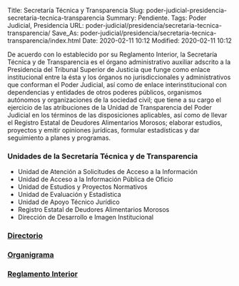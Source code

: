 Title: Secretaría Técnica y Transparencia
Slug: poder-judicial-presidencia-secretaria-tecnica-transparencia
Summary: Pendiente.
Tags: Poder Judicial, Presidencia
URL: poder-judicial/presidencia/secretaria-tecnica-transparencia/
Save_As: poder-judicial/presidencia/secretaria-tecnica-transparencia/index.html
Date: 2020-02-11 10:12
Modified: 2020-02-11 10:12


De acuerdo con lo establecido por su Reglamento Interior, la Secretaría Técnica y de Transparencia es el órgano administrativo auxiliar adscrito a la Presidencia del Tribunal Superior de Justicia que funge como enlace institucional entre la ésta y los órganos no jurisdiccionales y administrativos que conforman el Poder Judicial, así como de enlace interinstitucional con dependencias y entidades de otros poderes públicos, organismos autónomos y organizaciones de la sociedad civil; que tiene a su cargo el ejercicio de las atribuciones de la Unidad de Transparencia del Poder Judicial en los términos de las disposiciones aplicables, así como de llevar el Registro Estatal de Deudores Alimentarios Morosos; elaborar estudios, proyectos y emitir opiniones jurídicas, formular estadísticas y dar seguimiento a planes y programas.

### Unidades de la Secretaría Técnica y de Transparencia

* Unidad de Atención a Solicitudes de Acceso a la Información
* Unidad de Acceso a la Información Pública de Oficio
* Unidad de Estudios y Proyectos Normativos
* Unidad de Evaluación y Estadística
* Unidad de Apoyo Técnico Jurídico
* Registro Estatal de Deudores Alimentarios Morosos
* Dirección de Desarrollo e Imagen Institucional

### [Directorio](directorio/)

### [Organigrama](organigrama/)

### [Reglamento Interior](reglamento-interior/)
